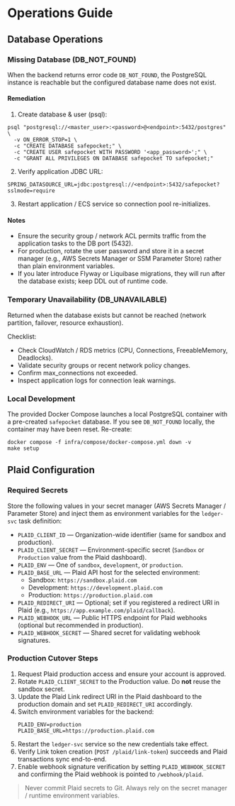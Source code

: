 # Operations Guide

## Database Operations

### Missing Database (DB_NOT_FOUND)
When the backend returns error code `DB_NOT_FOUND`, the PostgreSQL instance is reachable but the configured database name does not exist.

#### Remediation
1. Create database & user (psql):
```
psql "postgresql://<master_user>:<password>@<endpoint>:5432/postgres" \
  -v ON_ERROR_STOP=1 \
  -c "CREATE DATABASE safepocket;" \
  -c "CREATE USER safepocket WITH PASSWORD '<app_password>';" \
  -c "GRANT ALL PRIVILEGES ON DATABASE safepocket TO safepocket;"
```
2. Verify application JDBC URL:
```
SPRING_DATASOURCE_URL=jdbc:postgresql://<endpoint>:5432/safepocket?sslmode=require
```
3. Restart application / ECS service so connection pool re-initializes.

#### Notes
- Ensure the security group / network ACL permits traffic from the application tasks to the DB port (5432).
- For production, rotate the user password and store it in a secret manager (e.g., AWS Secrets Manager or SSM Parameter Store) rather than plain environment variables.
- If you later introduce Flyway or Liquibase migrations, they will run after the database exists; keep DDL out of runtime code.

### Temporary Unavailability (DB_UNAVAILABLE)
Returned when the database exists but cannot be reached (network partition, failover, resource exhaustion).

Checklist:
- Check CloudWatch / RDS metrics (CPU, Connections, FreeableMemory, Deadlocks).
- Validate security groups or recent network policy changes.
- Confirm max_connections not exceeded.
- Inspect application logs for connection leak warnings.

### Local Development
The provided Docker Compose launches a local PostgreSQL container with a pre-created `safepocket` database. If you see `DB_NOT_FOUND` locally, the container may have been reset. Re-create:
```
docker compose -f infra/compose/docker-compose.yml down -v
make setup
```

## Plaid Configuration

### Required Secrets
Store the following values in your secret manager (AWS Secrets Manager / Parameter Store) and inject them as environment variables for the `ledger-svc` task definition:
- `PLAID_CLIENT_ID` — Organization-wide identifier (same for sandbox and production).
- `PLAID_CLIENT_SECRET` — Environment-specific secret (`Sandbox` or `Production` value from the Plaid dashboard).
- `PLAID_ENV` — One of `sandbox`, `development`, or `production`.
- `PLAID_BASE_URL` — Plaid API host for the selected environment:
  - Sandbox: `https://sandbox.plaid.com`
  - Development: `https://development.plaid.com`
  - Production: `https://production.plaid.com`
- `PLAID_REDIRECT_URI` — Optional; set if you registered a redirect URI in Plaid (e.g., `https://app.example.com/plaid/callback`).
- `PLAID_WEBHOOK_URL` — Public HTTPS endpoint for Plaid webhooks (optional but recommended in production).
- `PLAID_WEBHOOK_SECRET` — Shared secret for validating webhook signatures.

### Production Cutover Steps
1. Request Plaid production access and ensure your account is approved.
2. Rotate `PLAID_CLIENT_SECRET` to the Production value. Do **not** reuse the sandbox secret.
3. Update the Plaid Link redirect URI in the Plaid dashboard to the production domain and set `PLAID_REDIRECT_URI` accordingly.
4. Switch environment variables for the backend:
   ```
   PLAID_ENV=production
   PLAID_BASE_URL=https://production.plaid.com
   ```
5. Restart the `ledger-svc` service so the new credentials take effect.
6. Verify Link token creation (`POST /plaid/link-token`) succeeds and Plaid transactions sync end-to-end.
7. Enable webhook signature verification by setting `PLAID_WEBHOOK_SECRET` and confirming the Plaid webhook is pointed to `/webhook/plaid`.

> Never commit Plaid secrets to Git. Always rely on the secret manager / runtime environment variables.
